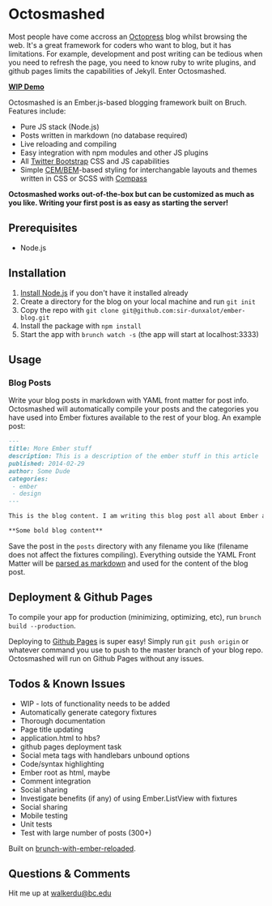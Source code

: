 Octosmashed
==========

Most people have come accross an [Octopress](http://octopress.org/) blog whilst browsing the web. It's a great framework for coders who want to blog, but it has limitations. For example, development and post writing can be tedious when you need to refresh the page, you need to know ruby to write plugins, and github pages limits the capabilities of Jekyll. Enter Octosmashed.

**[WIP Demo](http://sir-dunxalot.github.io/)**

Octosmashed is an Ember.js-based blogging framework built on Bruch. Features include:
- Pure JS stack (Node.js)
- Posts written in markdown (no database required)
- Live reloading and compiling
- Easy integration with npm modules and other JS plugins
- All [Twitter Bootstrap](http://getbootstrap.com/) CSS and JS capabilities
- Simple [CEM/BEM](http://www.smashingmagazine.com/2012/04/16/a-new-front-end-methodology-bem/)-based styling for interchangable layouts and themes written in CSS or SCSS with [Compass](http://compass-style.org/)

**Octosmashed works out-of-the-box but can be customized as much as you like. Writing your first post is as easy as starting the server!**

Prerequisites
------

- Node.js

Installation
------

1. [Install Node.js](http://nodejs.org/) if you don't have it installed already
2. Create a directory for the blog on your local machine and run `git init`
3. Copy the repo with `git clone git@github.com:sir-dunxalot/ember-blog.git`
4. Install the package with `npm install`
5. Start the app with `brunch watch -s` (the app will start at localhost:3333)

Usage
------

### Blog Posts

Write your blog posts in markdown with YAML front matter for post info. Octosmashed will automatically compile your posts and the categories you have used into Ember fixtures available to the rest of your blog. An example post:

```markdown
---
title: More Ember stuff
description: This is a description of the ember stuff in this article
published: 2014-02-29
author: Some Dude
categories:
 - ember
 - design
---

This is the blog content. I am writing this blog post all about Ember and stuff. This is a lot more content for markdown parsing.

**Some bold blog content**

```

Save the post in the `posts` directory with any filename you like (filename does not affect the fixtures compiling). Everything outside the YAML Front Matter will be [parsed as markdown](https://github.com/adam-p/markdown-here/wiki/Markdown-Cheatsheet#emphasis) and used for the content of the blog post.

Deployment & Github Pages
------

To compile your app for production (minimizing, optimizing, etc), run `brunch build --production`.

Deploying to [Github Pages](https://pages.github.com/) is super easy! Simply run `git push origin` or whatever command you use to push to the master branch of your blog repo. Octosmashed will run on Github Pages without any issues.

Todos & Known Issues
------

- WIP - lots of functionality needs to be added
- Automatically generate category fixtures
- Thorough documentation
- Page title updating
- application.html to hbs?
- github pages deployment task
- Social meta tags with handlebars unbound options
- Code/syntax highlighting
- Ember root as html, maybe
- Comment integration
- Social sharing
- Investigate benefits (if any) of using Ember.ListView with fixtures
- Social sharing
- Mobile testing
- Unit tests
- Test with large number of posts (300+)

Built on [brunch-with-ember-reloaded](https://github.com/gcollazo/brunch-with-ember-reloaded).

Questions & Comments
------

Hit me up at walkerdu@bc.edu
